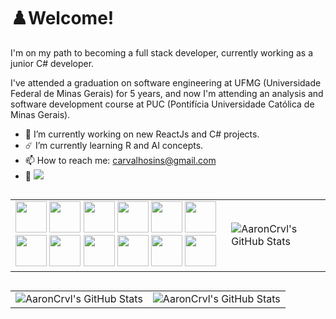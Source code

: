 # ♟️Welcome!

I'm on my path to becoming a full stack developer, currently working as a junior C# developer.

I've attended a graduation on software engineering at UFMG (Universidade Federal de Minas Gerais) for 5 years, and now I'm attending an analysis and software development course at PUC (Pontifícia Universidade Católica de Minas Gerais).

* 🔭 I’m currently working on new ReactJs and C# projects.
* ☄️ I’m currently learning R and AI concepts.
* 📫 How to reach me: carvalhosins@gmail.com
* 🔗 [![](https://img.shields.io/badge/linkedin-%230077B5.svg?style=for-the-badge&logo=linkedin)](https://www.linkedin.com/in/aaroncarvalho7/)


##

<table>
  <tbody>
    <tr>
      <td>               
          <img height="50px" width="50px" src="https://cdn.worldvectorlogo.com/logos/c-1.svg"> <img height="50px" width="50px" src="https://cdn.worldvectorlogo.com/logos/c--4.svg"> <img height="50px" width="50px" src="https://cdn-icons-png.flaticon.com/512/5968/5968292.png"> <img height="50px" width="50px" src="https://upload.wikimedia.org/wikipedia/commons/thumb/4/4c/Typescript_logo_2020.svg/2048px-Typescript_logo_2020.svg.png"> <img height="50px" width="50px" src="https://cdn.jsdelivr.net/gh/devicons/devicon/icons/react/react-original.svg"> <img height="50px" src="https://static-00.iconduck.com/assets.00/next-js-icon-512x512-zuauazrk.png">                                    
          <img height="50px" width="50px" src="https://cdn.jsdelivr.net/gh/devicons/devicon/icons/html5/html5-original.svg"> <img height="50px" width="50px" src="https://cdn.jsdelivr.net/gh/devicons/devicon/icons/css3/css3-original.svg"> <img height="50px" width="50px" src="https://upload.wikimedia.org/wikipedia/commons/thumb/d/d5/Tailwind_CSS_Logo.svg/2048px-Tailwind_CSS_Logo.svg.png"> <img height="50px" width="50px" src="https://images-wixmp-ed30a86b8c4ca887773594c2.wixmp.com/f/fe97f6ec-47bf-42e8-99e5-d673e9787fb6/d5bmuf9-70278409-11af-40b2-b790-bcee46c55840.png?token=eyJ0eXAiOiJKV1QiLCJhbGciOiJIUzI1NiJ9.eyJzdWIiOiJ1cm46YXBwOjdlMGQxODg5ODIyNjQzNzNhNWYwZDQxNWVhMGQyNmUwIiwiaXNzIjoidXJuOmFwcDo3ZTBkMTg4OTgyMjY0MzczYTVmMGQ0MTVlYTBkMjZlMCIsIm9iaiI6W1t7InBhdGgiOiJcL2ZcL2ZlOTdmNmVjLTQ3YmYtNDJlOC05OWU1LWQ2NzNlOTc4N2ZiNlwvZDVibXVmOS03MDI3ODQwOS0xMWFmLTQwYjItYjc5MC1iY2VlNDZjNTU4NDAucG5nIn1dXSwiYXVkIjpbInVybjpzZXJ2aWNlOmZpbGUuZG93bmxvYWQiXX0.4ueHabTTJwBTQvTXKzE-2FGfqzl6rplVTMWRqDgbBoE"> <img height="50px" width="50px" src="https://cdn.jsdelivr.net/gh/devicons/devicon/icons/git/git-plain.svg"> <img height="50px" width="50px" src="https://alternative.me/media/256/microsoft-team-foundation-server-icon-kxq2ebo7bws38xxb-c.png">           
      </td>   
      <td>
        <img  alt="AaronCrvl's GitHub Stats" src="https://github-readme-stats.vercel.app/api/top-langs/?username=AaronCrvl&theme=tokyonight&show_icons=true&hide_border=false&layout=compact" />
        </td>
    </tr>    
    </tbody>
</table> 


## 
<table>
  <tbody>
    <tr>
      <td>               
          <img  alt="AaronCrvl's GitHub Stats" src="https://github-readme-stats.vercel.app/api?username=AaronCrvl&theme=tokyonight&show_icons=true&hide_border=false&count_private=true" /> 
        </td>       
      </td>   
      <td>
         <img  alt="AaronCrvl's GitHub Stats" src="https://github-readme-streak-stats.herokuapp.com/?user=AaronCrvl&theme=tokyonight&hide_border=false&count_private=true" />
        </td>
    </tr>    
    </tbody>
</table> 

